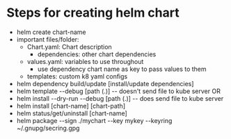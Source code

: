 # Steps for creating helm chart

- helm create chart-name
- important files/folder:
  - Chart.yaml: Chart description
    - dependencies: other chart dependencies
  - values.yaml: variables to use throughout
    - use dependency chart name as key to pass values to them
  - templates: custom k8 yaml configs
- helm dependency build/update [install/update dependencies]
- helm template --debug [path (.)] -- doesn't send file to kube server
  OR
- helm install --dry-run --debug [path (.)] -- does send file to kube server
- helm install [chart-name] [chart-path]
- helm status/get/uninstall [chart-name]
- helm package --sign ./mychart --key mykey --keyring ~/.gnupg/secring.gpg
